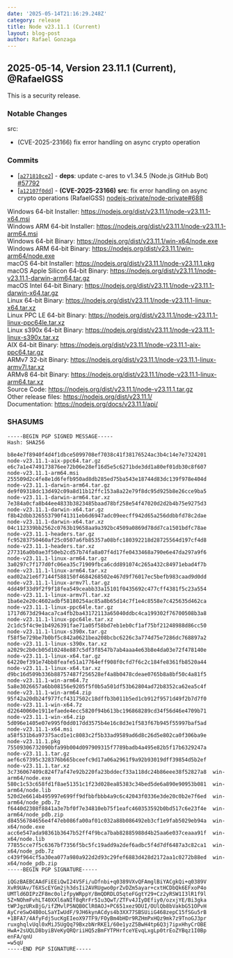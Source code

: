 ```yaml
---
date: '2025-05-14T21:16:29.248Z'
category: release
title: Node v23.11.1 (Current)
layout: blog-post
author: Rafael Gonzaga
---
```


## 2025-05-14, Version 23.11.1 (Current), @RafaelGSS

This is a security release.

### Notable Changes

src:

- (CVE-2025-23166) fix error handling on async crypto operation

### Commits

- \[[`a271810ce2`](https://github.com/nodejs/node/commit/a271810ce2)] - **deps**: update c-ares to v1.34.5 (Node.js GitHub Bot) [#57792](https://github.com/nodejs/node/pull/57792)
- \[[`a12107f0dd`](https://github.com/nodejs/node/commit/a12107f0dd)] - **(CVE-2025-23166)** **src**: fix error handling on async crypto operations (RafaelGSS) [nodejs-private/node-private#688](https://github.com/nodejs-private/node-private/pull/688)

Windows 64-bit Installer: https://nodejs.org/dist/v23.11.1/node-v23.11.1-x64.msi \
Windows ARM 64-bit Installer: https://nodejs.org/dist/v23.11.1/node-v23.11.1-arm64.msi \
Windows 64-bit Binary: https://nodejs.org/dist/v23.11.1/win-x64/node.exe \
Windows ARM 64-bit Binary: https://nodejs.org/dist/v23.11.1/win-arm64/node.exe \
macOS 64-bit Installer: https://nodejs.org/dist/v23.11.1/node-v23.11.1.pkg \
macOS Apple Silicon 64-bit Binary: https://nodejs.org/dist/v23.11.1/node-v23.11.1-darwin-arm64.tar.gz \
macOS Intel 64-bit Binary: https://nodejs.org/dist/v23.11.1/node-v23.11.1-darwin-x64.tar.gz \
Linux 64-bit Binary: https://nodejs.org/dist/v23.11.1/node-v23.11.1-linux-x64.tar.xz \
Linux PPC LE 64-bit Binary: https://nodejs.org/dist/v23.11.1/node-v23.11.1-linux-ppc64le.tar.xz \
Linux s390x 64-bit Binary: https://nodejs.org/dist/v23.11.1/node-v23.11.1-linux-s390x.tar.xz \
AIX 64-bit Binary: https://nodejs.org/dist/v23.11.1/node-v23.11.1-aix-ppc64.tar.gz \
ARMv7 32-bit Binary: https://nodejs.org/dist/v23.11.1/node-v23.11.1-linux-armv7l.tar.xz \
ARMv8 64-bit Binary: https://nodejs.org/dist/v23.11.1/node-v23.11.1-linux-arm64.tar.xz \
Source Code: https://nodejs.org/dist/v23.11.1/node-v23.11.1.tar.gz \
Other release files: https://nodejs.org/dist/v23.11.1/ \
Documentation: https://nodejs.org/docs/v23.11.1/api/

### SHASUMS

```
-----BEGIN PGP SIGNED MESSAGE-----
Hash: SHA256

b8e4e7f8940f4d4f1dbce5099708ef7038c41f38176524ac3b4c14e7e7324201  node-v23.11.1-aix-ppc64.tar.gz
e6c7a1e4749173876ee72b06e28ef16d5e5c6271bde3dd1a80ef01db30c8f607  node-v23.11.1-arm64.msi
255509d2c4fe8e1d6fefb950ad8db285ed75ba543e18744d83dc139f978e404d  node-v23.11.1-darwin-arm64.tar.gz
de9f09318dc13d492c09a8d11b12ffc153a8a22e79f8dc95d925b8e26cce9ba5  node-v23.11.1-darwin-arm64.tar.xz
7e384a0cfa8b44ee4833b3823485baad78bf258e54f47020d2d2b4b75e9275d3  node-v23.11.1-darwin-x64.tar.gz
f8b42dbb326553790f41311eb6d6947adc09eecff942d65a256ddbbfd78c2dae  node-v23.11.1-darwin-x64.tar.xz
04c112339bb2562c0763b19658aa9a392bc4509a0869d78dd7ca1501bdfc78ae  node-v23.11.1-headers.tar.gz
fc95283750460af25c0507a6fb85357a08bfc180392218d28725564d197cf4d8  node-v23.11.1-headers.tar.xz
277316a0b0ae3f50eb2cd57b74fa8a07f4d17fe0433468a790e6e47da297a9f6  node-v23.11.1-linux-arm64.tar.gz
3a0297c7f177d0fc06ea35c71909fbca6cdd891074c265a432c84971ebad4f7b  node-v23.11.1-linux-arm64.tar.xz
ead02a21e6f7144f588150f4684268502e467d9f76017ec5befb983caad9d0dd  node-v23.11.1-linux-armv7l.tar.gz
4dd49f33d9f2f9f18fea549ceabb33a15101f0435692c477cff4381f5c23a554  node-v23.11.1-linux-armv7l.tar.xz
1ba6e2e20c4602adbf58180254ac85a8b65d14c7f1e4c8558e7c425635d462ca  node-v23.11.1-linux-ppc64le.tar.gz
1717d673d294aca7ca4fb2ba43172113a65040ddbc4ca199302f76700508b3a8  node-v23.11.1-linux-ppc64le.tar.xz
2c1dc5f4c9e1b4926391fae71a05f58bd7eb1eb0cf1af75bf21248988d86cc50  node-v23.11.1-linux-s390x.tar.gz
f58f5e729be7b0bf5c842a0621bea208bcbc6226c3a774d75e7286dc768897a2  node-v23.11.1-linux-s390x.tar.xz
a2029c2b0cb05d10248e887c5df3f8547b7ab4aaa4e63b8e4da03e72f478140e  node-v23.11.1-linux-x64.tar.gz
64220ef391e74bb8feafe51a17764eff908f0cfd7f6c2c184fe8361fb8520a44  node-v23.11.1-linux-x64.tar.xz
d9bc16d509b336b88757487f256528ef4a8b0478cdeae0765b8a8bf50c4a81f5  node-v23.11.1-win-arm64.7z
5a8e3026657a6bb08156e9205f5f0b5a501df53b62804ad72b8352ca62ea5c4f  node-v23.11.1-win-arm64.zip
95f42a20db24f977fcf4317502c18dffb3b011b5ed1cb912f9571d49f2b7d7f0  node-v23.11.1-win-x64.7z
d22640060e1911efaede4ecc5820f94b613bc196868289cd34f56d46e4709b71  node-v23.11.1-win-x64.zip
5d096e1405e07e995f0dd017dd3575b4e16c8d3e1f583f67b945f55997baf5ad  node-v23.11.1-x64.msi
a58f531b6a97375acd1e1c8083c2f5b33ad9589ad6d8c26d5e802ca0f306ba9e  node-v23.11.1.pkg
75509306732090bfa99b004d097909315f7789badb4a495e82b5f17b6329247a  node-v23.11.1.tar.gz
aef6c67395c328376b665bceefc9d17a06a2961f9a92b93019dff39854d5b2ef  node-v23.11.1.tar.xz
3c736067409c824f7af47e92b220fa23bddecf33a118dc24b86eee38f52827a8  win-arm64/node.exe
580c1c53c658fd1f8ae51351c1f23d028ea85383c34bed5de6a890e90953b081  win-arm64/node.lib
520d2e6614b495997e699ff9dfbbfbbb4a9c6c42043f0336e3de20c0b2e7f6ed  win-arm64/node_pdb.7z
f6440d2308f8841a3e7bf0f7e34810eb75f1eafc460353592b0bd517c6e23f4e  win-arm64/node_pdb.zip
d84556784656e4f47eb086fa00af01c032a88b086492eb3cf1e9fab5029eb94a  win-x64/node.exe
acc6e547ada98361b3647b52ff4f9bca7bab82885988d4b25aa6e037ceaaa91f  win-x64/node.lib
77855cce7f5c6367bf7356f5bc5fc19add9a2def6adbc5f4d7df6487a3c82ca1  win-x64/node_pdb.7z
c439f964cf5a30ea077a980a922d2d93c29fef6883d428d2172aa1c0272b88ed  win-x64/node_pdb.zip
-----BEGIN PGP SIGNATURE-----

iQGzBAEBCAAdFiEEiQwI24V5Fi/uDfnbi+q0389VXvQFAmglBiYACgkQi+q0389V
XvR9UAv/T6XScEYGm2jh3dsIi2AVRUgwo0prZvDZm5ayar+cxtHCDbQk6EFxoP4o
UMTld6DIPzZF8mc0olzfpyWRppY/BmQDRDLO5qteFGgtY29+Cz2yRSW1I3lR1f9l
5Z+NOhmFvhLT40XXl6aNIf8qRrFr5Iu3QwT/ZTFv4JIyDEfiy0/ozxjYE/Bi3gka
tWPJgzURxBjG/ifZMvlP5NQB0ClR0AOJ+PC651xez9DUI/OUlQb8bVakbG51OPvH
AyCreSwO4B0oLSaYIwUdF/9JH6kynACdys4b3XX77SBSUiiG468zepC15fSGu5rB
+1BFA7/4AfyFdj5ucKgEIeoX97TF9/FOyBm4bHDr9RZHmPxHQz9mk7z9TnoGJ3pr
ruxghqlvUql0xMiJ5UgQq79BxzbNrRKE1/60e1yzZ5BwH4tp6Q3j7ipxHhyCrOBE
HwA+2sUQLD8byiBVeKyQRQriiHQ5zBmFYTPHrfceYEvqLxgLp0trEoZYBqz1I0Bp
enFA/qnU
=w5qU
-----END PGP SIGNATURE-----
```
